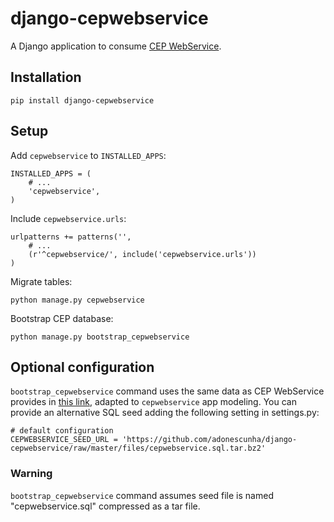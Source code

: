 # django-cepwebservice

A Django application to consume [CEP WebService](http://republicavirtual.com.br/cep/).

## Installation

```
pip install django-cepwebservice
```

## Setup

Add `cepwebservice` to `INSTALLED_APPS`:

```
INSTALLED_APPS = (
    # ...
    'cepwebservice',
)
```

Include `cepwebservice.urls`:

```
urlpatterns += patterns('',
    # ...
    (r'^cepwebservice/', include('cepwebservice.urls'))
)
```

Migrate tables:

```
python manage.py cepwebservice
```

Bootstrap CEP database:

```
python manage.py bootstrap_cepwebservice
```

## Optional configuration

`bootstrap_cepwebservice` command uses the same data as CEP WebService provides in [this link](http://republicavirtual.com.br/cep/download/cep.sql.bz2), adapted to `cepwebservice` app modeling. You can provide an alternative SQL seed adding the following setting in settings.py:

```
# default configuration
CEPWEBSERVICE_SEED_URL = 'https://github.com/adonescunha/django-cepwebservice/raw/master/files/cepwebservice.sql.tar.bz2'
```

### Warning

`bootstrap_cepwebservice` command assumes seed file is named "cepwebservice.sql" compressed as a tar file.
